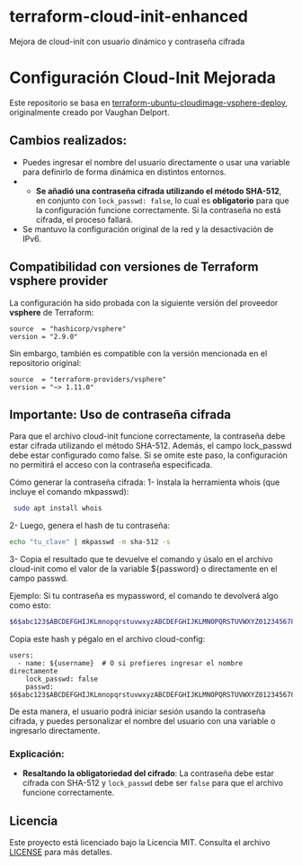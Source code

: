 # terraform-cloud-init-enhanced
Mejora de cloud-init con usuario dinámico y contraseña cifrada

# Configuración Cloud-Init Mejorada

Este repositorio se basa en [terraform-ubuntu-cloudimage-vsphere-deploy](https://github.com/vrd83/terraform-ubuntu-cloudimage-vsphere-deploy), originalmente creado por Vaughan Delport.

## Cambios realizados:
- Puedes ingresar el nombre del usuario directamente o usar una variable para definirlo de forma dinámica en distintos entornos.
- - **Se añadió una contraseña cifrada utilizando el método SHA-512**, en conjunto con `lock_passwd: false`, lo cual es **obligatorio** para que la configuración funcione correctamente. Si la contraseña no está cifrada, el proceso fallará.
- Se mantuvo la configuración original de la red y la desactivación de IPv6.

## Compatibilidad con versiones de Terraform vsphere provider

La configuración ha sido probada con la siguiente versión del proveedor **vsphere** de Terraform:

```hcl
source  = "hashicorp/vsphere"
version = "2.9.0"

```

Sin embargo, también es compatible con la versión mencionada en el repositorio original:

```hcl
source  = "terraform-providers/vsphere"
version = "~> 1.11.0"

```

## Importante: Uso de contraseña cifrada

Para que el archivo cloud-init funcione correctamente, la contraseña debe estar cifrada utilizando el método SHA-512. Además, el campo lock_passwd debe estar configurado como false. Si se omite este paso, la configuración no permitirá el acceso con la contraseña especificada.

Cómo generar la contraseña cifrada:
1- Instala la herramienta whois (que incluye el comando mkpasswd):

```bash
 sudo apt install whois
```

2- Luego, genera el hash de tu contraseña:

```bash
echo "tu_clave" | mkpasswd -m sha-512 -s
```
3- Copia el resultado que te devuelve el comando y úsalo en el archivo cloud-init como el valor de la variable ${password} o directamente en el campo passwd.

Ejemplo:
Si tu contraseña es mypassword, el comando te devolverá algo como esto:

```bash
$6$abc123$ABCDEFGHIJKLmnopqrstuvwxyzABCDEFGHIJKLMNOPQRSTUVWXYZ0123456789abcdefghijklmnopqrstuv
```
Copia este hash y pégalo en el archivo cloud-config:

```hcl
users:
  - name: ${username}  # O si prefieres ingresar el nombre directamente
    lock_passwd: false
    passwd: $6$abc123$ABCDEFGHIJKLmnopqrstuvwxyzABCDEFGHIJKLMNOPQRSTUVWXYZ0123456789abcdefghijklmnopqrstuv
```
De esta manera, el usuario podrá iniciar sesión usando la contraseña cifrada, y puedes personalizar el nombre del usuario con una variable o ingresarlo directamente.


### Explicación:
- **Resaltando la obligatoriedad del cifrado**: La contraseña debe estar cifrada con SHA-512 y `lock_passwd` debe ser `false` para que el archivo funcione correctamente.


## Licencia

Este proyecto está licenciado bajo la Licencia MIT. Consulta el archivo [LICENSE](LICENSE) para más detalles.
